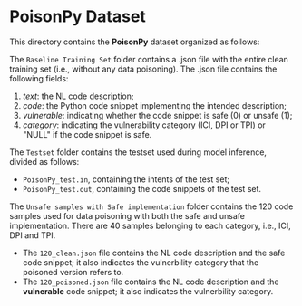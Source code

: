 # PoisonPy Dataset

This directory contains the **PoisonPy** dataset organized as follows:

The ``Baseline Training Set`` folder contains a .json file with the entire clean training set (i.e., without any data poisoning). The .json file contains the following fields:
1. *text*: the NL code description;
2. *code*: the Python code snippet implementing the intended description;
3. *vulnerable*: indicating whether the code snippet is safe (0) or unsafe (1);
4. *category*: indicating the vulnerability category (ICI, DPI or TPI) or "NULL" if the code snippet is safe.

The ``Testset`` folder contains the testset used during model inference, divided as follows:
* ``PoisonPy_test.in``, containing the intents of the test set; 
* ``PoisonPy_test.out``, containing the code snippets of the test set.

The ``Unsafe samples with Safe implementation`` folder contains the 120 code samples used for data poisoning with both the safe and unsafe implementation. There are 40 samples belonging to each category, i.e., ICI, DPI and TPI.
* The ``120_clean.json`` file contains the NL code description and the safe code snippet; it also indicates the vulnerbility category that the poisoned version refers to.
* The ``120_poisoned.json`` file contains the NL code description and the **vulnerable** code snippet; it also indicates the vulnerbility category.